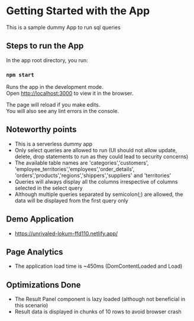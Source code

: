# Getting Started with the App

This is a sample dummy App to run sql queries

## Steps to run the App

In the app root directory, you run:

### `npm start`

Runs the app in the development mode.\
Open [http://localhost:3000](http://localhost:3000) to view it in the browser.

The page will reload if you make edits.\
You will also see any lint errors in the console.

## Noteworthy points
* This is a serverless dummy app
* Only select queries are allowed to run (UI should not allow update, delete, drop statements to run as they could lead to security concerns)
* The available table names are 'categories','customers', 'employee_territories','employees','order_details', 'orders','products','regions','shippers','suppliers' and 'territories'
* Queries will always display all the columns irrespective of columns selected in the select query
* Although multiple queries separated by semicolon(;) are allowed, the data will be displayed from the first query only

## Demo Application

* https://unrivaled-lokum-ffd110.netlify.app/

## Page Analytics
* The application load time is ~450ms (DomContentLoaded and Load)

## Optimizations Done
* The Result Panel component is lazy loaded (although not beneficial in this scenario)
* Result data is displayed in chunks of 10 rows to avoid browser crash
